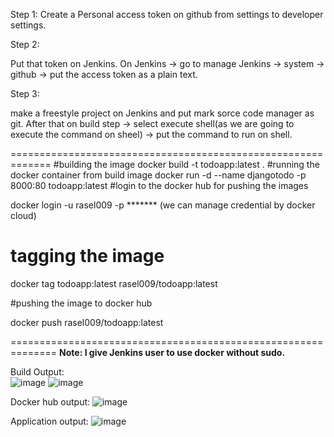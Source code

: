 Step 1:
Create a Personal access token on github from settings to developer settings.

Step 2:

 Put that token on Jenkins. On Jenkins -> go to manage Jenkins -> system -> github -> put the access token as a plain text.

Step 3:

make a freestyle project on Jenkins and put mark sorce code manager as git. After that on build step -> select execute shell(as we are going to execute the command on sheel) -> put the command to run on shell.

=============================================================
#building the image
docker build -t todoapp:latest .
#running the docker container from build image
docker run -d --name djangotodo -p 8000:80 todoapp:latest
#login to the docker hub for pushing the images

docker login -u rasel009 -p ******* (we can manage credential by docker cloud)

# tagging the image

docker tag todoapp:latest rasel009/todoapp:latest

#pushing the image to docker hub

docker push rasel009/todoapp:latest 

==============================================================
**Note: I give Jenkins user to use docker without sudo.**

Build Output:  
![image](https://github.com/MdRasel0/assignment-2-python/assets/52493009/8765db7f-1aa3-46ce-b6f1-da5bd3531a89)
![image](https://github.com/MdRasel0/assignment-2-python/assets/52493009/9dd17a64-b3c8-4401-b163-c1757db2115e)
 
Docker hub output:
![image](https://github.com/MdRasel0/assignment-2-python/assets/52493009/f3cebca9-d727-4069-b360-2a0e400272e6)

Application output:
![image](https://github.com/MdRasel0/assignment-2-python/assets/52493009/69101492-6fbe-47bd-bd91-cfbaafc21856)


 


